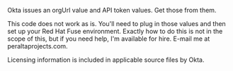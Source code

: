 Okta issues an orgUrl value and API token values. Get those from them.

This code does not work as is. You'll need to plug in those values and then set up your Red Hat Fuse environment. Exactly how to do this is not in the scope of this, but if you need help, I'm available for hire. E-mail me at peraltaprojects.com.

Licensing information is included in applicable source files by Okta.
